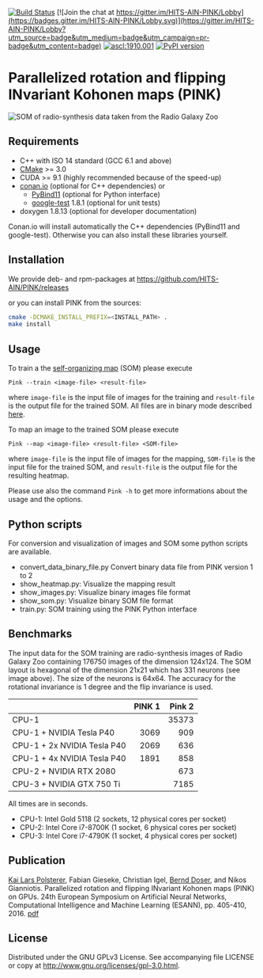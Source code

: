 [![Build Status](https://jenkins.h-its.org/buildStatus/icon?job=AIN/GitHub%20HITS-AIN/PINK/master)](https://jenkins.h-its.org/job/AIN/job/GitHub%20HITS-AIN/job/PINK/job/master/)
[![Join the chat at https://gitter.im/HITS-AIN-PINK/Lobby](https://badges.gitter.im/HITS-AIN-PINK/Lobby.svg)](https://gitter.im/HITS-AIN-PINK/Lobby?utm_source=badge&utm_medium=badge&utm_campaign=pr-badge&utm_content=badge)
<a href="http://ascl.net/1910.001"><img src="https://img.shields.io/badge/ascl-1910.001-blue.svg?colorB=262255" alt="ascl:1910.001" /></a>
[![PyPI version](https://badge.fury.io/py/astro-pink.svg)](https://badge.fury.io/py/astro-pink)

# Parallelized rotation and flipping INvariant Kohonen maps (PINK)

![SOM of radio-synthesis data taken from the Radio Galaxy Zoo](doxygen/galaxies_som_hex.jpg)


## Requirements

  - C++ with ISO 14 standard (GCC 6.1 and above)
  - [CMake](https://cmake.org/) >= 3.0
  - CUDA >= 9.1 (highly recommended because of the speed-up)
  - [conan.io](https://conan.io/) (optional for C++ dependencies) or
    - [PyBind11](https://github.com/pybind/pybind11) (optional for Python interface)
    - [google-test](https://github.com/google/googletest) 1.8.1 (optional for unit tests)
  - doxygen 1.8.13 (optional for developer documentation)

Conan.io will install automatically the C++ dependencies (PyBind11 and google-test). Otherwise you can also install these libraries yourself.


## Installation

We provide deb- and rpm-packages at https://github.com/HITS-AIN/PINK/releases

or you can install PINK from the sources:

```bash
cmake -DCMAKE_INSTALL_PREFIX=<INSTALL_PATH> .
make install
```


## Usage

To train a the [self-organizing map](https://en.wikipedia.org/wiki/Self-organizing_map) (SOM) please execute
```
Pink --train <image-file> <result-file>
```
where `image-file` is the input file of images for the training and `result-file` is the output file for the trained SOM. All files are in binary mode described [here](https://github.com/HITS-AIN/PINK/wiki/Description-of-the-binary-file-formats).

To map an image to the trained SOM please execute
```
Pink --map <image-file> <result-file> <SOM-file>
```
where `image-file` is the input file of images for the mapping, `SOM-file` is the input file for the trained SOM, and `result-file` is the output file for the resulting heatmap.

Please use also the command `Pink -h` to get more informations about the usage and the options.


## Python scripts

For conversion and visualization of images and SOM some python scripts are available.

  - convert_data_binary_file.py     Convert binary data file from PINK version 1 to 2
  - show_heatmap.py:                Visualize the mapping result
  - show_images.py:                 Visualize binary images file format
  - show_som.py:                    Visualize binary SOM file format
  - train.py:                       SOM training using the PINK Python interface


## Benchmarks

The input data for the SOM training are radio-synthesis images of Radio Galaxy Zoo containing 176750 images of the dimension 124x124.
The SOM layout is hexagonal of the dimension 21x21 which has 331 neurons (see image above). The size of the neurons is 64x64.
The accuracy for the rotational invariance is 1 degree and the flip invariance is used.

|                              | PINK 1 | Pink 2 |
| :---                         |   ---: |   ---: |
| CPU-1                        |        |  35373 |
| CPU-1 +    NVIDIA Tesla P40  |   3069 |    909 |
| CPU-1 + 2x NVIDIA Tesla P40  |   2069 |    636 |
| CPU-1 + 4x NVIDIA Tesla P40  |   1891 |    858 |
| CPU-2 +    NVIDIA RTX 2080   |        |    673 |
| CPU-3 +    NVIDIA GTX 750 Ti |        |   7185 |

All times are in seconds.

  - CPU-1: Intel Gold 5118 (2 sockets, 12 physical cores per socket)
  - CPU-2: Intel Core i7-8700K (1 socket, 6 physical cores per socket)
  - CPU-3: Intel Core i7-4790K (1 socket, 4 physical cores per socket)


## Publication

[Kai Lars Polsterer](https://github.com/kai-polsterer), Fabian Gieseke, Christian Igel,
[Bernd Doser](https://github.com/BerndDoser), and Nikos Gianniotis. Parallelized rotation and flipping INvariant Kohonen maps (PINK) on GPUs.
24th European Symposium on Artificial Neural Networks, Computational Intelligence and Machine Learning (ESANN), pp. 405-410, 2016.
[pdf](https://www.elen.ucl.ac.be/Proceedings/esann/esannpdf/es2016-116.pdf)


## License

Distributed under the GNU GPLv3 License. See accompanying file LICENSE or copy at http://www.gnu.org/licenses/gpl-3.0.html.

